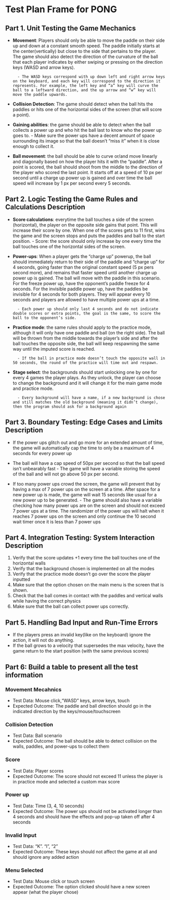 # Test Plan Frame for PONG

## Part 1. Unit Testing the Game Mechanics

- **Movement**: Players should only be able to move the paddle on their side up and down at a constant smooth speed. The paddle initially starts at the center(vertically) but close to the side that pertains to the player. The game should also detect the direction of the curvature of the ball that each player indicates by either swiping or pressing on the direction keys (WASD and arrow keys).

        - The WASD keys correspond with up down left and right arrow keys on the keyboard, and each key will correspond to the direction it represents. For example, the left key and “a” key will curve the ball to a leftward direction, and the up arrow and “w” key will move the paddle upwards.

- **Collision Detection**: The game should detect when the ball hits the paddles or hits one of the horizontal sides of the screen (that will score a point).

- **Gaining abilities**: the game should be able to detect when the ball collects a power up and who hit the ball last to know who the power up goes to.
        - Make sure the power ups have a decent amount of space surrounding its image so that the ball doesn’t “miss it” when it is close enough to collect it.

- **Ball movement**: the ball should be able to curve or/and move linearly and diagonally based on how the player hits it with the “paddle”. After a point is scored, the ball should shoot from the middle to the direction of the player who scored the last point. It starts off at a speed of 10 px per second until a charge up power up is gained and over time the ball speed will increase by 1 px per second every 5 seconds.

## Part 2. Logic Testing the Game Rules and Calculations Description

- **Score calculations**: everytime the ball touches a side of the screen (horizontal), the player on the opposite side gains that point. This will increase their score by one. When one of the scores gets to 11 first, wins the game and the screen stops and puts the paddles and ball to the start position.
        - Score: the score should only increase by one every time the ball touches one of the horizontal sides of the screen.

- **Power-ups**: When a player gets the “charge up” powerup, the ball should immediately return to their side of the paddle and “charge up” for 4 seconds, going faster than the original constant speed (5 px pers second more), and remains that faster speed until another charge up power up is gained. The ball will move with the paddle in this scenario. For the freeze power up, have the opponent’s paddle freeze for 4 seconds. For the invisible paddle power up, have the paddles be invisible for 4 seconds for both players. They will appear every 10 seconds and players are allowed to have multiple power ups at a time.

        - Each power up should only last 4 seconds and do not indicate double scores or extra points, the goal is the same, to score the ball to the opponent’s side.

- **Practice mode**: the same rules should apply to the practice mode, although it will only have one paddle and ball (on the right side). The ball will be thrown from the middle towards the player’s side and after the ball touches the opposite side, the ball will keep respawning the same way until the imputed score is reached.

        - If the ball in practice mode doesn’t touch the opposite wall in 50 seconds, the round of the practice will time out and respawn.

- **Stage select**: the backgrounds should start unlocking one by one for every 4 games the player plays. As they unlock, the player can choose to change the background and it will change it for the main game mode and practice mode.

        - Every background will have a name, if a new background is chose and still matches the old background (meaning it didn’t change), then the program should ask for a background again

## Part 3. Boundary Testing: Edge Cases and Limits Description

- If the power ups glitch out and go more for an extended amount of time, the game will automatically cap the time to only be a maximum of 4 seconds for every power up

- The ball will have a cap speed of 50px per second so that the ball speed isn’t unbearably fast
        - The game will have a variable storing the speed of the ball and will not go above 50 px per second.

- If too many power ups crowd the screen, the game will prevent that by having a max of 7 power ups on the screen at a time. After space for a new power up is made, the game will wait 15 seconds like usual for a new power up to be generated.
        - The game should also have a variable checking how many power ups are on the screen and should not exceed 7 power ups at a time. The randomizer of the power ups will halt when it reaches 7 power ups on the screen and only continue the 10 second wait timer once it is less than 7 power ups

## Part 4. Integration Testing: System Interaction Description

1. Verify that the score updates +1 every time the ball touches one of the horizontal walls
2. Verify that the background chosen is implemented on all the modes
3. Verify that the practice mode doesn’t go over the score the player inputted
4. Make sure that the option chosen on the main menu is the screen that is shown.
5. Check that the ball comes in contact with the paddles and vertical walls while having the correct physics
6. Make sure that the ball can collect power ups correctly.

## Part 5. Handling Bad Input and Run-Time Errors

- If the players press an invalid key(like on the keyboard) ignore the action, it will not do anything.
- If the ball grows to a velocity that supersedes the max velocity, have the game return to the start position (with the same previous scores)

## Part 6: Build a table to present all the test information

### Movement Mecahnics

- Test Data: Mouse click,“WASD” keys, arrow keys, touch
- Expected Outcome: The paddle and ball direction should go in the indicated direction by the keys/mouse/touchscreen

### Collision Detection

- Test Data: Ball scenario
- Expected Outcome: The ball should be able to detect collision on the walls, paddles, and power-ups to collect them

### Score

- Test Data: Player scores
- Expected Outcome: The score should not exceed 11 unless the player is in practice mode and selected a custom max score

### Power up

- Test Data: Time (3, 4, 10 seconds)
- Expected Outcome: The power ups should not be activated longer than 4 seconds and should have the effects and pop-up taken off after 4 seconds

### Invalid Input

- Test Data: “K”. “l”, “2”
- Expected Outcome: These keys should not affect the game at all and should ignore any added action

### Menu Selected

- Test Data: Mouse click or touch screen
- Expected Outcome: The option clicked should have a new screen appear (what the player chose)
